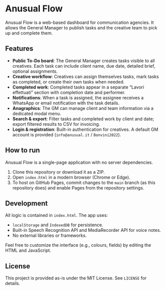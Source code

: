 # Anusual Flow

Anusual Flow is a web-based dashboard for communication agencies. It allows the General Manager to publish tasks and the creative team to pick up and complete them.

## Features

- **Public To-Do board**: The General Manager creates tasks visible to all creatives. Each task can include client name, due date, detailed brief, optional assignments.
- **Creative workflow**: Creatives can assign themselves tasks, mark tasks as completed, or create their own tasks when needed.
- **Completed work**: Completed tasks appear in a separate “Lavori effettuati” section with completion date and performer.
- **Notifications**: When a task is assigned, the assignee receives a WhatsApp or email notification with the task details.
- **Anagraphics**: The GM can manage client and team information via a dedicated modal menu.
- **Search & export**: Filter tasks and completed work by client and date; export filtered results to CSV for invoicing.
- **Login & registration**: Built-in authentication for creatives. A default GM account is provided (`info@anusual.it` / `Bonvini2022`).

## How to run

Anusual Flow is a single-page application with no server dependencies.

1. Clone this repository or download it as a ZIP.
2. Open `index.html` in a modern browser (Chrome or Edge).
3. To host on GitHub Pages, commit changes to the `main` branch (as this repository does) and enable Pages from the repository settings.

## Development

All logic is contained in `index.html`. The app uses:
- `localStorage` and `IndexedDB` for persistence.
- Built-in Speech Recognition API and MediaRecorder API for voice notes.
- No external libraries or frameworks.

Feel free to customize the interface (e.g., colours, fields) by editing the HTML and JavaScript.

## License

This project is provided as-is under the MIT License. See `LICENSE` for details.
